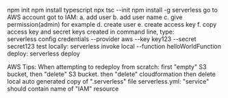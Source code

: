 npm init
npm install typescript
npx tsc --init
npm install -g serverless
go to AWS account
got to IAM:
    a. add user
    b. add user name
    c. give permission(admin) for example
    d. create user
    e. create access key
    f. copy access key and secret keys created
in command line, type:  
    serverless config credentials --provider aws --key key123 --secret secret123
test locally:
    serverless invoke local --function helloWorldFunction
deploy:
    serverless deploy

AWS Tips:
    When attempting to redeploy from scratch:
        first "empty" S3 bucket,
        then "delete" S3 bucket.
        then "delete" cloudformation
        then delete local auto generated copy of ".serverless" file
    serverless.yml:
        "service" should contain name of "IAM" resource

